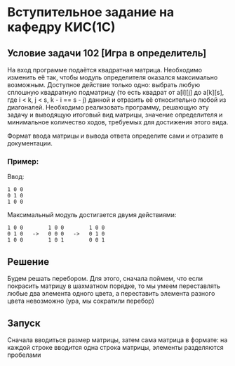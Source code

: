 # Вступительное задание на кафедру КИС(1С)

## Условие задачи 102 [Игра в определитель]

На вход программе подаётся квадратная матрица. Необходимо изменить её так, чтобы модуль определителя оказался максимально возможным.
Доступное действие только одно: выбрать любую сплошную квадратную подматрицу (то есть квадрат от a[i][j] до a[k][s], где i < k, j < s, k - i == s - j) данной и отразить её относительно любой из диагоналей.
Необходимо реализовать программу, решающую эту задачу и выводящую итоговый вид матрицы, значение определителя и минимальное количество ходов, требуемых для достижения этого вида.

Формат ввода матрицы и вывода ответа определите сами и отразите в документации.
### Пример:
Ввод:
```
1 0 0
0 1 0
1 0 0
```
Максимальный модуль достигается двумя действиями:
```
1 0 0        1 0 0        1 0 0
0 1 0   ->   0 0 0   ->   0 1 0
1 0 0        1 0 1        0 0 1
```

## Решение

Будем решать перебором. Для этого, сначала поймем, что если покрасить матрицу в 
шахматном порядке, то мы умеем переставлять любые два элемента одного цвета, а 
переставить элемента разного цвета невозможно (ура, мы сократили перебор)


## Запуск

Сначала вводиться размер матрицы, затем сама матрица в формате: на каждой строке вводится одна строка матрицы, элементы разделяются пробелами
